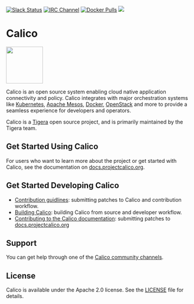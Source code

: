 [![Slack Status](https://slack.projectcalico.org/badge.svg)](https://slack.projectcalico.org)
[![IRC Channel](https://img.shields.io/badge/irc-%23calico-blue.svg)](https://kiwiirc.com/client/irc.freenode.net/#calico)
[![Docker Pulls](https://img.shields.io/docker/pulls/calico/node.svg)](https://hub.docker.com/r/calico/node/)
[![](https://badge.imagelayers.io/calico/node:latest.svg)](https://imagelayers.io/?images=calico/node:latest)

# Calico
<img src="http://docs.projectcalico.org/images/felix.png" width="100" height="100">

Calico is an open source system enabling cloud native application connectivity and policy. Calico integrates with major orchestration
systems like [Kubernetes](kubernetes.io), [Apache Mesos](http://mesos.apache.org/), [Docker](https://www.docker.com/), [OpenStack](https://www.openstack.org/) and more to provide a seamless
experience for developers and operators.

Calico is a [Tigera](https://www.tigera.io/) open source project, and is primarily maintained by the Tigera team.

## Get Started Using Calico

For users who want to learn more about the project or get started with Calico, see the documentation on [docs.projectcalico.org](docs.projectcalico.org).

## Get Started Developing Calico

- [Contribution guidlines](CONTRIBUTING_CODE.md): submitting patches to Calico and contribution workflow.
- [Building Calico](BUILDING_CALICO.md): building Calico from source and developer workflow.
- [Contributing to the Calico documentation](CONTRIBUTING_DOCS.md): submitting patches to [docs.projectcalico.org](docs.projectcalico.org)

## Support

You can get help through one of the [Calico community channels](https://www.projectcalico.org/community).

## License

Calico is available under the Apache 2.0 license. See the [LICENSE](LICENSE.md) file for details.
